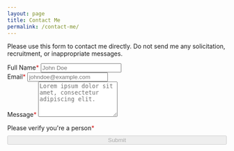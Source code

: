 ```yaml
---
layout: page
title: Contact Me
permalink: /contact-me/
---
```


Please use this form to contact me directly. Do not send me any solicitation, recruitment, or inappropriate messages.

<script src="https://www.google.com/recaptcha/api.js" async defer></script>

<script type="text/javascript">
  var submitted=false;
</script>

<iframe name="hidden_iframe"
        id="hidden_iframe"
        style="display: none;"
        onload="if (submitted) { window.location='/contact-me/thank-you/'; }">
</iframe>

<form action="https://docs.google.com/forms/d/e/1FAIpQLScEq299mdRxHN_dZ3tTdgp6KTYtcgUHHVbDr0DSX2-zDDCxuQ/formResponse"
      method="post"
      target="hidden_iframe"
      onsubmit="submitted=true;"
>
  <div class="form-group">
    <label>Full Name<span style="color: #d61b1b;">*</span></label>
    <input name="entry.989289036" type="text" class="form-control" id="name" style="text-transform: capitalize;" placeholder="John Doe" required>
  </div>

  <div class="form-group">
    <label>Email<span style="color: #d61b1b;">*</span></label>
    <input name="entry.1580808807" type="email" class="form-control" id="email" placeholder="johndoe@example.com" required>
  </div>

  <div class="form-group">
    <label>Message<span style="color: #d61b1b;">*</span></label>
    <textarea name="entry.1379036791" class="form-control" id="message" placeholder="Lorem ipsum dolor sit amet, consectetur adipiscing elit." rows="5" required></textarea>
  </div>

  <label>Please verify you're a person<span style="color: #d61b1b;">*</span></label>
  <div class="g-recaptcha" data-callback="recaptchaCallback" data-expired-callback="recaptchaExpiredCallback"
       data-sitekey="6Ld6_CcaAAAAAOXP4F6Ze2M5mbeqFRSEN9dlUecn" style="margin-top: -1rem; padding-bottom: .67rem;">
  </div>

  <button type="submit" id="submitButton" disabled class="btn btn-primary" style="width: 100%;">
    Submit
  </button>
</form>
